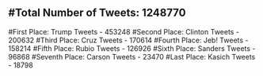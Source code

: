 #Total Number of Tweets: 1248770 
---
#First Place: Trump Tweets - 453248
#Second Place: Clinton Tweets - 200632
#Third Place: Cruz Tweets - 170614
#Fourth Place: Jeb! Tweets - 158214
#Fifth Place: Rubio Tweets - 126926
#Sixth Place: Sanders Tweets - 96868
#Seventh Place: Carson Tweets - 23470
#Last Place: Kasich Tweets - 18798
